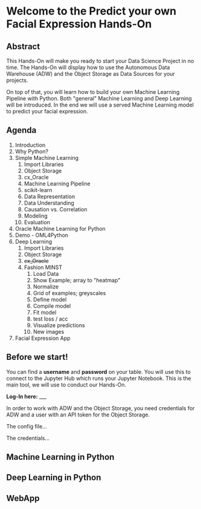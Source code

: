 

# **Welcome to the Predict your own Facial Expression Hands-On**

## Abstract

This Hands-On will make you ready to start your Data Science Project in no time. The Hands-On will display how to use the Autonomous Data Warehouse (ADW) and the Object Storage as Data Sources for your projects. 

On top of that, you will learn how to build your own Machine Learning Pipeline with Python. Both "general" Machine Learning and Deep Learning will be introduced. In the end we will use a served Machine Learning model to predict your facial expression. 

## Agenda

1. Introduction
2. Why Python? 
3. Simple Machine Learning
    1. Import Libraries
    2. Object Storage
    3. cx_Oracle
    4. Machine Learning Pipeline
    5. scikit-learn
    6. Data Representation
    7. Data Understanding
    8. Causation vs. Correlation
    9. Modeling
    10. Evaluation
4. Oracle Machine Learning for Python
5. Demo - OML4Python
6. Deep Learning
    1. Import Libraries
    2. Object Storage
    3. ~~cx_Oracle~~
    4. Fashion MINST
        1. Load Data
        2. Show Example; array to "heatmap"
        3. Normalize
        4. Grid of examples; greyscales
        5. Define model
        6. Compile model
        7. Fit model
        8. test loss / acc
        9. Visualize predictions
        10. New images
7. Facial Expression App

## Before we start!

You can find a **username** and **password** on your table. You will use this to connect to the Jupyter Hub which runs your Jupyter Notebook. This is the main tool, we will use to conduct our Hands-On. 

**Log-In here:** ___

In order to work with ADW and the Object Storage, you need credentials for ADW and a user with an API token for the Object Storage.

The config file...

The credentials...

## Machine Learning in Python


## Deep Learning in Python


## WebApp
